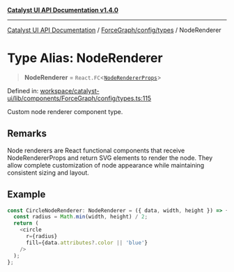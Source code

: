 [**Catalyst UI API Documentation v1.4.0**](../../../../README.md)

---

[Catalyst UI API Documentation](../../../../README.md) / [ForceGraph/config/types](../README.md) / NodeRenderer

# Type Alias: NodeRenderer

> **NodeRenderer** = `React.FC`\<[`NodeRendererProps`](../interfaces/NodeRendererProps.md)\>

Defined in: [workspace/catalyst-ui/lib/components/ForceGraph/config/types.ts:115](https://github.com/TheBranchDriftCatalyst/catalyst-ui/blob/main/lib/components/ForceGraph/config/types.ts#L115)

Custom node renderer component type.

## Remarks

Node renderers are React functional components that receive NodeRendererProps
and return SVG elements to render the node. They allow complete customization
of node appearance while maintaining consistent sizing and layout.

## Example

```typescript
const CircleNodeRenderer: NodeRenderer = ({ data, width, height }) => {
  const radius = Math.min(width, height) / 2;
  return (
    <circle
      r={radius}
      fill={data.attributes?.color || 'blue'}
    />
  );
};
```
